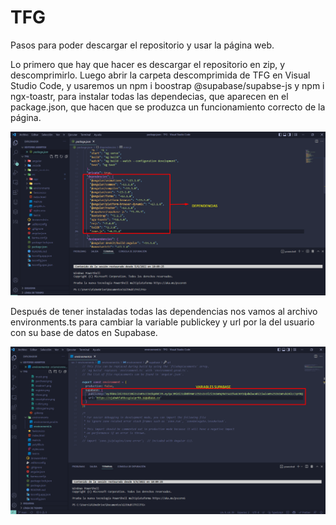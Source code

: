 # TFG

Pasos para poder descargar el repositorio y usar la página web.

Lo primero que hay que hacer es descargar el repositorio en zip, y descomprimirlo. Luego abrir la carpeta descomprimida de TFG en Visual Studio Code, y usaremos un npm i boostrap @supabase/supabse-js y npm i ngx-toastr, para instalar todas las dependecias, que aparecen en el package.json, que hacen que se produzca un funcionamiento correcto de la página.

![image](https://raw.githubusercontent.com/Aitor-tercero/TFG/main/TFG/src/assets/images/readme1.png)

Después de tener instaladas todas las dependencias nos vamos al archivo environments.ts para cambiar la variable publickey y url por la del usuario con su base de datos en Supabase.

![image](https://raw.githubusercontent.com/Aitor-tercero/TFG/main/TFG/src/assets/images/readme2.png)
